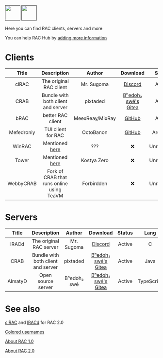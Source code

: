 [<img src="https://github.com/user-attachments/assets/f2be5caa-6246-4a6a-9bee-2b53086f9afb" height="50">]() [<img src="https://github.com/user-attachments/assets/4d35191d-1dbc-4391-a761-6ae7f76ba7af" height="50">]() 

Here you can find RAC clients, servers and more 

You can help RAC Hub by [adding more information](https://github.com/Forbirdden/rachub/pulls)

# Clients

| Title        | Description | Author        | Download     | Status     | Lang     
|    :----:    |    :----:   |    :----:     |  :----:  |  :----:    |  :----:    |
| clRAC | The original RAC client | Mr. Sugoma | [Discord](https://cdn.discordapp.com/attachments/1335223390050717778/1337827369012039860/clRAC-1.99.0.tar.gz?ex=67f74d94&is=67f5fc14&hm=5de7fb84b7b070791366c3045d77d6b6d14091f4c9121603420277ec4df1c93e&) | Active | C |
| CRAB | Bundle with both client and server | pixtaded | [Bʰedoh₂ swé's Gitea](https://gitea.bedohswe.eu.org/pixtaded/crab/releases) | Active | Java |
| bRAC | better RAC client | MeexReay/MixRay | [GitHub](https://github.com/MeexReay/bRAC/releases) | Active | Rust | 
| Mefedroniy | TUI client for RAC | OctoBanon | [GitHub](https://github.com/OctoBanon-Main/mefedroniy-client/releases) | Archived | Rust |
| WinRAC | Mentioned [here](https://github.com/OctoBanon-Main/mefedroniy-client/blob/main/docs/colored_usernames.md) | ??? | :x: | Unreleased | ??? |
| Tower | Mentioned [here](https://github.com/OctoBanon-Main/mefedroniy-client/blob/main/docs/colored_usernames.md) | Kostya Zero | :x: | Unreleased | Rust/TypeScript |
| WebbyCRAB | Fork of CRAB that runs online using TeaVM | Forbirdden | :x: | Unreleased | Java |

# Servers

| Title        | Description | Author        | Download     | Status     | Lang     |
|    :----:    |    :----:   |    :----:     |  :----:  |  :----:    |  :----:    |
| lRACd | The original RAC server | Mr. Sugoma | [Discord](https://cdn.discordapp.com/attachments/1335223390050717778/1337827368479227946/lRACd-1.99.0.tar.gz?ex=67f74d94&is=67f5fc14&hm=98b26a72a41b06e8823b00adb74af01de2d2f3c1415e5acb865b26bbd55ee0ca&) | Active | C |
| CRAB | Bundle with both client and server | pixtaded | [Bʰedoh₂ swé's Gitea](https://gitea.bedohswe.eu.org/pixtaded/crab/releases) | Active | Java |
| AlmatyD | Open source server | Bʰedoh₂ swé | [Bʰedoh₂ swé's Gitea](https://gitea.bedohswe.eu.org/bedohswe/almatyd) | Active | TypeScript |

# See also
[clRAC](https://cdn.discordapp.com/attachments/1301183706681315388/1340609852145139864/clRAC-2.0.tar.gz?ex=67f789b8&is=67f63838&hm=a01e1ec484a41fcad202e7d0e4f0e8519dae43c5bea49a9cd1dc807b15faedbf&) and [lRACd](https://cdn.discordapp.com/attachments/1301183706681315388/1340609851751141396/lRACd-2.0.6.tar.gz?ex=67f789b7&is=67f63837&hm=53bcfde53599d28e90a7a81d94a8527a34aa4f74a0eb4c610762e35257c791c9&) for RAC 2.0

[Colored usernames](https://github.com/MeexReay/bRAC/blob/main/docs/message_formats.md)

[About RAC 1.0](https://bedohswe.eu.org/text/rac/protocol.md.html)

[About RAC 2.0](https://gitea.bedohswe.eu.org/pixtaded/crab#rac-protocol)
